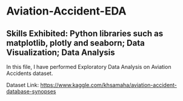# Aviation-Accident-EDA

## Skills Exhibited: Python libraries such as matplotlib, plotly and seaborn; Data Visualization; Data Analysis

In this file, I have performed Exploratory Data Analysis on Aviation Accidents dataset.

Dataset Link: https://www.kaggle.com/khsamaha/aviation-accident-database-synopses
